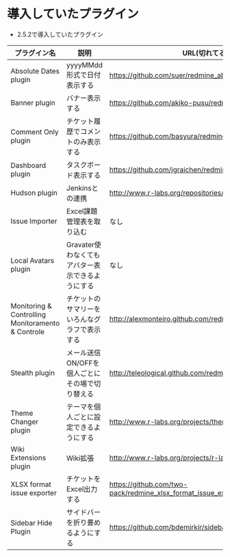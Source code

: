 # 導入していたプラグイン

* 2.5.2で導入していたプラグイン

|プラグイン名|説明|URL(切れてるかも)|
|---|---|---|
|Absolute Dates plugin|yyyyMMdd形式で日付表示する|https://github.com/suer/redmine_absolute_dates|
|Banner plugin|バナー表示する|https://github.com/akiko-pusu/redmine_banner|
|Comment Only plugin|チケット履歴でコメントのみ表示する|https://github.com/basyura/redmine_comment_only|
|Dashboard plugin|タスクボード表示する|https://github.com/jgraichen/redmine_dashboard|
|Hudson plugin|Jenkinsとの連携|http://www.r-labs.org/repositories/show/hudson|
|Issue Importer|Excel課題管理表を取り込む|なし|
|Local Avatars plugin|Gravater使わなくてもアバター表示できるようにする|なし|
|Monitoring & Controlling Monitoramento & Controle|チケットのサマリーをいろんなグラフで表示する|http://alexmonteiro.github.com/redmine_monitoring_controlling/|
|Stealth plugin|メール送信ON/OFFを個人ごとにその場で切り替える|http://teleological.github.com/redmine_stealth|
|Theme Changer plugin|テーマを個人ごとに設定できるようにする|http://www.r-labs.org/projects/themechanger|
|Wiki Extensions plugin|Wiki拡張|http://www.r-labs.org/projects/r-labs/wiki/Wiki_Extensions_en|
|XLSX format issue exporter|チケットをExcel出力する|https://github.com/two-pack/redmine_xlsx_format_issue_exporter|
|Sidebar Hide Plugin|サイドバーを折り畳めるようにする|https://github.com/bdemirkir/sidebar_hide|
